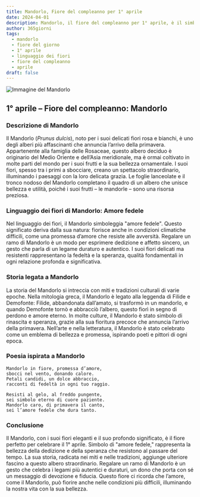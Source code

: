```yaml
---
title: Mandorlo, Fiore del compleanno per 1° aprile
date: 2024-04-01
description: Mandorlo, il fiore del compleanno per 1° aprile, è il simbolo di Amore fedele. Scopri il suo significato unico, le storie affascinanti e la poesia che celebra la sua bellezza.
author: 365giorni
tags:
  - mandorlo
  - fiore del giorno
  - 1° aprile
  - linguaggio dei fiori
  - fiore del compleanno
  - aprile
draft: false
---
```


![Immagine del Mandorlo](https://cdn.pixabay.com/photo/2016/02/01/15/15/almond-blossom-1173735_1280.jpg)


## 1° aprile – Fiore del compleanno: Mandorlo

### Descrizione di Mandorlo

Il Mandorlo (_Prunus dulcis_), noto per i suoi delicati fiori rosa e bianchi, è uno degli alberi più affascinanti che annuncia l’arrivo della primavera. Appartenente alla famiglia delle Rosaceae, questo albero deciduo è originario del Medio Oriente e dell’Asia meridionale, ma è ormai coltivato in molte parti del mondo per i suoi frutti e la sua bellezza ornamentale. I suoi fiori, spesso tra i primi a sbocciare, creano un spettacolo straordinario, illuminando i paesaggi con la loro delicata grazia. Le foglie lanceolate e il tronco nodoso del Mandorlo completano il quadro di un albero che unisce bellezza e utilità, poiché i suoi frutti – le mandorle – sono una risorsa preziosa.

### Linguaggio dei fiori di Mandorlo: Amore fedele

Nel linguaggio dei fiori, il Mandorlo simboleggia "amore fedele". Questo significato deriva dalla sua natura: fiorisce anche in condizioni climatiche difficili, come una promessa d’amore che resiste alle avversità. Regalare un ramo di Mandorlo è un modo per esprimere dedizione e affetto sincero, un gesto che parla di un legame duraturo e autentico. I suoi fiori delicati ma resistenti rappresentano la fedeltà e la speranza, qualità fondamentali in ogni relazione profonda e significativa.

### Storia legata a Mandorlo

La storia del Mandorlo si intreccia con miti e tradizioni culturali di varie epoche. Nella mitologia greca, il Mandorlo è legato alla leggenda di Filide e Demofonte: Filide, abbandonata dall’amato, si trasformò in un mandorlo, e quando Demofonte tornò e abbracciò l’albero, questo fiorì in segno di perdono e amore eterno. In molte culture, il Mandorlo è stato simbolo di rinascita e speranza, grazie alla sua fioritura precoce che annuncia l’arrivo della primavera. Nell’arte e nella letteratura, il Mandorlo è stato celebrato come un emblema di bellezza e promessa, ispirando poeti e pittori di ogni epoca.

### Poesia ispirata a Mandorlo

```
Mandorlo in fiore, promessa d’amore,  
sbocci nel vento, donando calore.  
Petali candidi, un dolce abbraccio,  
racconti di fedeltà in ogni tuo raggio.  

Resisti al gelo, al freddo pungente,  
sei simbolo eterno di cuore paziente.  
Mandorlo caro, di primavera il canto,  
sei l’amore fedele che dura tanto.  
```

### Conclusione

Il Mandorlo, con i suoi fiori eleganti e il suo profondo significato, è il fiore perfetto per celebrare il 1° aprile. Simbolo di "amore fedele," rappresenta la bellezza della dedizione e della speranza che resistono al passare del tempo. La sua storia, radicata nei miti e nelle tradizioni, aggiunge ulteriore fascino a questo albero straordinario. Regalare un ramo di Mandorlo è un gesto che celebra i legami più autentici e duraturi, un dono che porta con sé un messaggio di devozione e fiducia. Questo fiore ci ricorda che l’amore, come il Mandorlo, può fiorire anche nelle condizioni più difficili, illuminando la nostra vita con la sua bellezza.